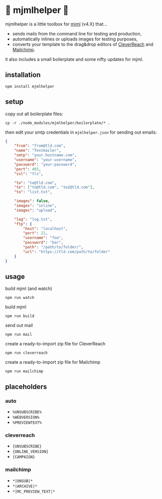 # 🌈 mjmlhelper 🌈

mjmlhelper is a little toolbox for [mjml](https://mjml.io/) (v4.X) that...

-   sends mails from the command line for testing and production,
-   automatically inlines or uploads images for testing purposes,
-   converts your template to the drag&drop editors of [CleverReach](https://www.cleverreach.com) and [Mailchimp](https://mailchimp.com).

it also includes a small boilerplate and some nifty updates for mjml.

## installation

```
npm install mjmlhelper
```

## setup

copy out all boilerplate files:

```
cp -r ./node_modules/mjmlhelper/boilerplate/* .
```

then edit your smtp credentials in `mjmlhelper.json` for sending out emails:

```json
{
    "from": "from@tld.com",
    "name": "Testmailer",
    "smtp": "your.hostname.com",
    "username": "your-username",
    "password": "your-password",
    "port": 465,
    "ssl": "tls",

    "to": "to@tld.com",
    "to": ["to@tld.com", "to2@tld.com"],
    "to": "list.txt",

    "images": false,
    "images": "inline",
    "images": "upload",

    "log": "log.txt",
    "ftp": {
        "host": "localhost",
        "port": 21,
        "username": "foo",
        "password": "bar",
        "path": "/path/to/folder/",
        "url": "https://tld.com/path/to/folder"
    }
}
```

## usage

build mjml (and watch)

```
npm run watch
```

build mjml

```
npm run build
```

send out mail

```
npm run mail
```

create a ready-to-import zip file for CleverReach

```
npm run cleverreach
```

create a ready-to-import zip file for Mailchimp

```
npm run mailchimp
```

## placeholders

### auto

-   `%UNSUBSCRIBE%`
-   `%WEBVERSION%`
-   `%PREVIEWTEXT%`

### cleverreach

-   `{UNSUBSCRIBE}`
-   `{ONLINE_VERSION}`
-   `{CAMPAIGN}`

### mailchimp

-   `*|UNSUB|*`
-   `*|ARCHIVE|*`
-   `*|MC_PREVIEW_TEXT|*`
